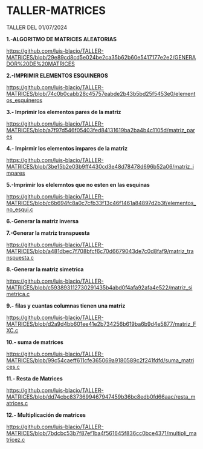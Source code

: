 # TALLER-MATRICES
TALLER DEL 01/07/2024


**1.-ALGORITMO DE MATRICES ALEATORIAS**


https://github.com/luis-blacio/TALLER-MATRICES/blob/29e89cd8cd5e024be2ca35b62b60e5417177e2e2/GENERADOR%20DE%20MATRICES


**2.-IMPRIMIR ELEMENTOS ESQUINEROS**


https://github.com/luis-blacio/TALLER-MATRICES/blob/74c0b0cabb28c45757eabde2b43b5bd25f5453e0/elementos_esquineros


**3.- Imprimir los elementos pares de la matriz**


https://github.com/luis-blacio/TALLER-MATRICES/blob/a7f97d546f05403fed84131619ba2ba4b4c1105d/matriz_pares


**4.- Impirmir los elementos impares de la matriz**

https://github.com/luis-blacio/TALLER-MATRICES/blob/3be15b2e03b9ff4430cd3e48d78478d696b52a06/matriz_impares


**5.-Imprimir los elelemntos que no esten en las esquinas**

https://github.com/luis-blacio/TALLER-MATRICES/blob/c6b694fc8a0c7cfb33f13c46f1461a84897d2b3f/elementos_no_esqui.c


**6.-Generar la matriz inversa**


**7.-Generar la matriz transpuesta**

https://github.com/luis-blacio/TALLER-MATRICES/blob/a481dbec7f708bfcf6c70d6679043de7c0d8faf9/matriz_transpuesta.c


**8.-Generar la matriz simetrica**

https://github.com/luis-blacio/TALLER-MATRICES/blob/c593893112730291435b4abd0f4afa92afa4e522/matriz_simetrica.c


**9.- filas y cuantas columnas tienen una matriz**

https://github.com/luis-blacio/TALLER-MATRICES/blob/d2a9d4bb601ee41e2b734256b619ba6b9d4e5877/matriz_FXC.c


**10.- suma de matrices**

https://github.com/luis-blacio/TALLER-MATRICES/blob/99c54caeff611cfe365069a9180589c2f241fdfd/suma_matrices.c

**11.- Resta de Matrices**

https://github.com/luis-blacio/TALLER-MATRICES/blob/dd74cbc8373699467947459b36bc8edb0fd66aac/resta_matrices.c

**12.- Multiplicación de matrices**

https://github.com/luis-blacio/TALLER-MATRICES/blob/7bdcbc53b7f87ef1ba4f561645f836cc0bce4371/multipli_matricez.c

